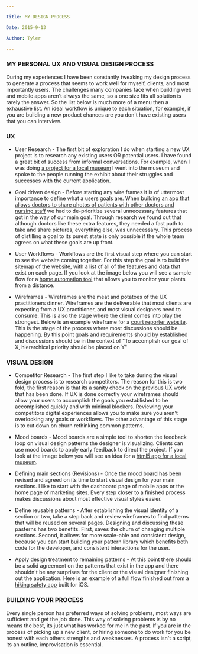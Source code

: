 ```yaml
---

Title: MY DESIGN PROCESS

Date: 2015-9-13

Author: Tyler

---
```


### **MY PERSONAL UX AND VISUAL DESIGN PROCESS**

During my experiences I have been constantly tweaking my design process to generate a process that seems to work well for myself, clients, and most importantly users. The challenges many companies face when building web and mobile apps aren\'t always the same, so a one size fits all solution is rarely the answer. So the list below is much more of a menu then a exhaustive list. An ideal workflow is unique to each situation, for example, if you are building a new product chances are you don\'t have existing users that you can interview.

### **UX**

-   User Research - The first bit of exploration I do when starting a new UX project is to research any existing users OR potential users. I have found a great bit of success from informal conversations. For example, when I was doing [a project for a local museum](https://www.behance.net/gallery/29480867/Science-on-a-sphere-redesign) I went into the museum and spoke to the people running the exhibit about their struggles and successes with the current application.

-   Goal driven design - Before starting any wire frames it is of uttermost importance to define what a users goals are. When building [an app that allows doctors to share photos of patients with other doctors and nursing staff](https://www.behance.net/gallery/26432263/PicsMD) we had to de-prioritize several unnecessary features that got in the way of our main goal. Through research we found out that although doctors like these extra features, they needed a fast path to take and share pictures, everything else, was unnecessary. This process of distilling a goal to its purest state is only possible if the whole team agrees on what these goals are up front.

-   User Workflows - Workflows are the first visual step where you can start to see the website coming together. For this step the goal is to build the sitemap of the website, with a list of all of the features and data that exist on each page. If you look at the image below you will see a sample flow for a [home automation tool](https://www.behance.net/gallery/29481123/Farmrio) that allows you to monitor your plants from a distance.

-   Wireframes - Wireframes are the meat and potatoes of the UX practitioners dinner. Wireframes are the deliverable that most clients are expecting from a UX practitioner, and most visual designers need to consume. This is also the stage where the client comes into play the strongest. Below is an example wireframe for a [court reporter website](https://www.behance.net/gallery/29481251/Imhof-and-Associate-Court-Reporters). This is the stage of the process where most discussions should be happening. By this point goals and requirements should by established and discussions should be in the context of \"To accomplish our goal of X, hierarchical priority should be placed on Y\"

### **VISUAL DESIGN**

-   Competitor Research - The first step I like to take during the visual design process is to research competitors. The reason for this is two fold, the first reason is that its a sanity check on the previous UX work that has been done. If UX is done correctly your wireframes should allow your users to accomplish the goals you established to be accomplished quickly and with minimal blockers. Reviewing your competitors digital experiences allows you to make sure you aren\'t overlooking any goals or workflows. The other advantage of this stage is to cut down on churn rethinking common patterns.

-   Mood boards - Mood boards are a simple tool to shorten the feedback loop on visual design patterns the designer is visualizing. Clients can use mood boards to apply early feedback to direct the project. If you look at the image below you will see an idea for a [html5 app for a local museum](https://www.behance.net/gallery/29480867/Science-on-a-sphere-redesign).

-   Defining main sections (Revisions) - Once the mood board has been revised and agreed on its time to start visual design for your main sections. I like to start with the dashboard page of mobile apps or the home page of marketing sites. Every step closer to a finished process makes discussions about most effective visual styles easier.

-   Define reusable patterns - After establishing the visual identity of a section or two, take a step back and review wireframes to find patterns that will be reused on several pages. Designing and discussing these pasterns has two benefits. First, saves the churn of changing multiple sections. Second, it allows for more scale-able and consistent design, because you can start building your pattern library which benefits both code for the developer, and consistent interactions for the user.

-   Apply design treatment to remaining patterns - At this point there should be a solid agreement on the patterns that exist in the app and there shouldn\'t be any surprises for the client or the visual designer finishing out the application. Here is an example of a full flow finished out from a [hiking safety app](https://www.behance.net/gallery/26432431/Trail-Safe) built for iOS.

### **BUILDING YOUR PROCESS**

Every single person has preferred ways of solving problems, most ways are sufficient and get the job done. This way of solving problems is by no means the best, its just what has worked for me in the past. If you are in the process of picking up a new client, or hiring someone to do work for you be honest with each others strengths and weaknesses. A process isn\'t a script, its an outline, improvisation is essential.